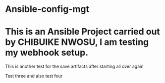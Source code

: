 # Ansible-config-mgt

# This is an Ansible Project carried out by CHIBUIKE NWOSU, I am testing my webhook setup.

This is another test for the save artifacts after starting all over again

Test three and also test four
